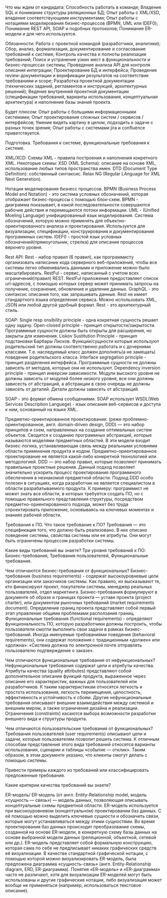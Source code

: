 Что мы ждем от кандидата:
  Способность работать в команде;
  Владение SQL и понимание структуры реляционных БД;
  Опыт работы с XML/XSD, владение соответствующими инструментами;
  Опыт работы с нотациями моделирования бизнес-процессов (BPMN, UML или IDEF0);
  Понимание REST API, SOAP и подобных протоколов;
  Понимание ER-модели и для чего используется.

Обязанности:
  Работа с проектной командой (разработчики, аналитики);
  Сбор, анализ, формализация, документирование и согласование требований к системе;
  Контроль качества и полноты реализации требований;
  Поиск и устранение узких мест в функциональности и бизнес-процессах системы;
  Проведение анализа API для контроля описания интеграции;
  Проектирование БД и интерфейса;
  Проведение review-документации и верификации результатов на соответствие требованиям и scope;
  Разработка проектной документации (технических заданий, регламентов и инструкций, архитектурных решений);
  Ведение внутренней проектной документации (спецификации требований, варианты использования, концептуальная архитектура) и наполнение базы знаний проекта.

Будет плюсом:
  Опыт работы с большими информационными системами;
  Опыт проектирования сложных систем / сервисов / интерфейсов;
  Умение видеть картину в целом, подходить к задаче с разных точек зрения;
  Опыт работы с системами jira и confluence приветствуется.


Подготовка.
Требования к системе, функциональные требования к системе.

XML/XCD:
  Схемы XML - правила построения и наполнения кокретного XML.
  Некоторые схемы:
    XSD (XML Schema): описание на основе XML, использование любых типов пространства имен.
    DTD (Document Type Definition): собственный синтаксис.
    Relax NG (Regular LAnguage for XML Next Generetion).

Нотации моделирования бизнесс процессов.
  BPMN (Business Process Model and Notation) - это система условных обозначений, которая отображает бизнес-процессы с помощью блок-схем.
  BPMN - диаграмма показывает, в какой последовательности совершаются рабочие действия и перемещаются потоки информации.
  UML - (Unified Moeling Language) унифицированный язык моделирования. Система обозначений, которую можно применять для объектно-ориентированного анализа и проектирования. Используется для визуализации, спецификации, конструирования и документирования программных систем.
  IDEF0 - простой язык условных обозначений(прямоугольник, стрелка) для описания процессов верхнего уровня.

Rest API:
  Rest - набор правил (6 правил), как программисту организовать написание кода серверного веб-приложения, чтобы все системы легко обменивались данными и приложение можно было масштабировать.
  RestFul - сервис, написанный с учетом всех ограничений(правил) REST.
  RestFul приложение предоставляет список url-адресов, с помощью которых сервер может принимать запросы на получение, сохранение, обновление и удаление данных.
  GraphQL - это синтаксис описания того, как запрашивать данные.
  Rest не имеет стандартного языка определения сервиса. Можно использовать XML, JSON или любой другой удобный формат.
  Rest - это архитектурный стиль.

SOAP:
  Single resp onsibility principle - одна кокретная сущность решает одну задачу.
  Open-closed principle - принцип открытости/закрытости. Программные сущности должны быть открыты для расширения, но закрыты для изменения.
  Liskov Sustitution Principle - принцип подстановки Барбары Лисков. Функции/сущности которые используют родительский тип должны соответственно работать и с дочерними классами. Т.е. наследуемый класс должен дополнять(а не замещать) поведение родительского класса.
  Interface segregation principle - принцип разделения интерфейса. Программные сущности не должны зависеть от методов, которые они не используют.
  Dependency inversion principle - принцип инверсии зависимости. Модули высокого уровня не должны зависеть от модулей более низкого уровня, все они должны зависесть от абстракций, а абстракции в свою очередь не должны зависеть от деталей. Детали должны зависеть от абстракций.

  SOAP - это формат обмена сообщениями.
  SOAP использует WSDL(Web Services Description Languege) - язык описания веб-сервисов и доступа к ним, основанный на языке XML.

Предметно-ориентированное проектирование: 
  (реже проблемно-ориентированное, англ. domain-driven design, DDD) — это набор принципов и схем, направленных на создание оптимальных систем объектов. Сводится к созданию программных абстракций, которые называются моделями предметных областей. В эти модели входит бизнес-логика, устанавливающая связь между реальными условиями области применения продукта и кодом.
  Предметно-ориентированное проектирование не является какой-либо конкретной технологией или методологией. DDD — это набор правил, которые позволяют принимать правильные проектные решения. Данный подход позволяет значительно ускорить процесс проектирования программного обеспечения в незнакомой предметной области.
  Подход DDD особо полезен в ситуациях, когда разработчик не является специалистом в области разрабатываемого продукта. К примеру: программист не может знать все области, в которых требуется создать ПО, но с помощью правильного представления структуры, посредством предметно-ориентированного подхода, может без труда спроектировать приложение, основываясь на ключевых моментах и знаниях рабочей области.

Требования к ПО.
Что такое требование к ПО?
  Требования — это спецификация того, что должно быть реализовано. В них описано поведение системы, свойства системы или ее атрибуты. Они могут быть ограничены процессом разработки системы.

Какие виды требований вы знаете?
  Три уровня требований к ПО: Бизнес-требования, Требования пользователей, Функциональные требования.

Чем отличаются бизнес-требования от функциональных?
  Бизнес-требования (business requirements) - содержат высокоуровневые цели организации или заказчиков системы. Как правило, их высказывают те, кто финансируют проект, покупатели системы, менеджер реальных пользователей, отдел маркетинга. Бизнес-требования формулируют в документе об образе и границах проекта — уставе проекта (project charter), или документом рыночных требований (market requirements document). Определение границ проекта представляет собой первый этап управление общими проблемами расползания границ.
  Функциональные требования (functional requirements) - определяют функциональность ПО, которую разработчики должны построить, чтобы пользователи смогли выполнить свои задачи в рамках бизнес-требований. Иногда именуемые требованиями поведения (behavioral requirements), они содержат положения с традиционным «должен» или «должна»: «Система должна по электронной почте отправлять пользователю подтверждение о заказе».

Чем отличаются функциональные требования от нефункциональных?
  Нефункциональные требования содержат цели и атрибуты качества. Атрибуты качества (quality attributes) представляют собой дополнительное описание функций продукта, выраженное через описание его характеристик, важных для пользователей или разработчиков. К таким характеристикам относятся легкость и простота использования, легкость перемещения, целостность, эффективность и устойчивость к сбоям. Другие нефункциональные требования описывают внешние взаимодействия между системой и внешним миром, а также ограничения дизайна и реализации. Ограничения (constraints) касаются выбора возможности разработки внешнего вида и структуры продукта.

Чем отличаются пользовательские требования от функциональных?
  Требования пользователей (user requirements) описывают цели и задачи, которые пользователям позволит решить система. К отличным способам представления этого вида требований относятся варианты использования, сценарии и таблицы «событие — отклик». Таким образом, в этом документе указано, что клиенты смогут делать с помощью системы.

Привести примеры каждого из требований или классифицировать предложенные требования.

  Какие критерии качества требований вы знаете?

ER-модель/
  ER-модель (от англ. Entity-Relationship model, модель «сущность — связь») — модель данных, позволяющая описывать концептуальные схемы предметной области.
  ER-модель используется при высокоуровневом (концептуальном) проектировании баз данных. С её помощью можно выделить ключевые сущности и обозначить связи, которые могут устанавливаться между этими сущностями.
  Во время проектирования баз данных происходит преобразование схемы, созданной на основе ER-модели, в конкретную схему базы данных на основе выбранной модели данных (реляционной, объектной, сетевой или др.).
  ER-модель представляет собой формальную конструкцию, которая сама по себе не предписывает никаких графических средств её визуализации. В качестве стандартной графической нотации, с помощью которой можно визуализировать ER-модель, была предложена диаграмма «сущность-связь» (англ. Entity-Relationship diagram, ERD, ER-диаграмма).
  Понятия «ER-модель» и «ER-диаграмма» часто не различают, хотя для визуализации ER-моделей могут быть использованы и другие графические нотации, либо визуализация может вообще не применяться (например, использоваться текстовое описание).